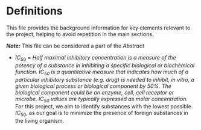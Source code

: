 # Definitions

This file provides the background information for key elements relevant to the project, helping to avoid repetition in the main sections.

**_Note:_** This file can be considered a part of the *Abstract*


 - $IC_{50}$ = *Half maximal inhibitory concentration is a measure of the potency of a substance in inhibiting a specific biological or biochemical function. $IC_{50}$ is a quantitative measure that indicates how much of a particular inhibitory substance (e.g. drug) is needed to inhibit, in vitro, a given biological process or biological component by $50\%$. The biological component could be an enzyme, cell, cell receptor or microbe. $IC_{50}$ values are typically expressed as molar concentration.*\
 For this project, we aim to identify substances with the lowest possible $IC_{50}$, as our goal is to minimize the presence of foreign substances in the living organism.